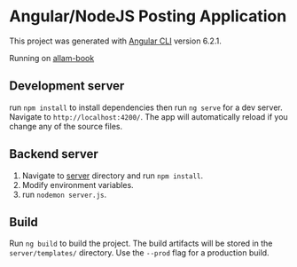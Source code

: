 # Angular/NodeJS Posting Application

This project was generated with [Angular CLI](https://github.com/angular/angular-cli) version 6.2.1.

Running on [allam-book](https://allambook.herokuapp.com/)

## Development server

run `npm install` to install dependencies then run `ng serve` for a dev server. Navigate to `http://localhost:4200/`. The app will automatically reload if you change any of the source files.

## Backend server

1. Navigate to [server](server/) directory and run `npm install`.
2. Modify environment variables.
3. run `nodemon server.js`.

## Build

Run `ng build` to build the project. The build artifacts will be stored in the `server/templates/` directory. Use the `--prod` flag for a production build.
